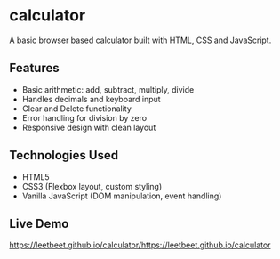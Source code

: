 # calculator
A basic browser based calculator built with HTML, CSS and JavaScript.

## Features
- Basic arithmetic: add, subtract, multiply, divide  
- Handles decimals and keyboard input  
- Clear and Delete functionality  
- Error handling for division by zero  
- Responsive design with clean layout  

## Technologies Used
- HTML5  
- CSS3 (Flexbox layout, custom styling)
- Vanilla JavaScript (DOM manipulation, event handling)

## Live Demo
https://leetbeet.github.io/calculator/https://leetbeet.github.io/calculator